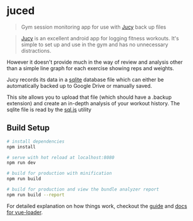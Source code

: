 # juced

> Gym session monitoring app for use with [Jucy](https://play.google.com/store/apps/details?id=com.sappadev.sappasportlog&hl=en_GB") back up files

        
> [Jucy](https://play.google.com/store/apps/details?id=com.sappadev.sappasportlog&hl=en_GB") is an excellent android app for logging fitness workouts. It's simple to set up and use in the gym and has no unnecessary distractions.

However it doesn't provide much in the way of review and analysis other than a simple line graph for each exercise showing reps and weights.

Jucy records its data in a [sqlite](https://www.sqlite.org/) database file which can either be automatically backed up to Google Drive or manually saved.

This site allows you to upload that file (which should have a .backup extension) and create an in-depth analysis of your workout history. The sqlite file is read by the [sql.js](https://github.com/kripken/sql.js/) utility
        

## Build Setup

``` bash
# install dependencies
npm install

# serve with hot reload at localhost:8080
npm run dev

# build for production with minification
npm run build

# build for production and view the bundle analyzer report
npm run build --report
```

For detailed explanation on how things work, checkout the [guide](http://vuejs-templates.github.io/webpack/) and [docs for vue-loader](http://vuejs.github.io/vue-loader).
